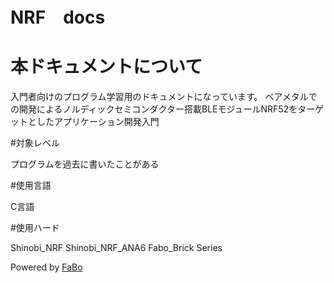 # NRF　docs

# 本ドキュメントについて

入門者向けのプログラム学習用のドキュメントになっています。
ベアメタルでの開発によるノルディックセミコンダクター搭載BLEモジュールNRF52をターゲットとしたアプリケーション開発入門


#対象レベル

プログラムを過去に書いたことがある

#使用言語

C言語

#使用ハード

Shinobi_NRF
Shinobi_NRF_ANA6
Fabo_Brick Series

Powered by [FaBo](http://www.fabo.io)
